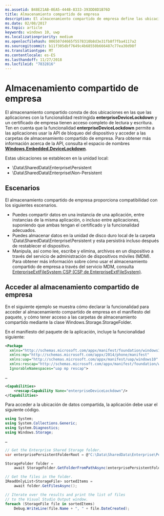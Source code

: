 ```yaml
---
ms.assetid: B48E21AB-0EA5-444B-8333-393DD8D1B76D
title: Almacenamiento compartido de empresa
description: El almacenamiento compartido de empresa define las ubicaciones de los datos locales de las aplicaciones de línea de negocio para compartir datos.
ms.date: 02/08/2017
ms.topic: article
keywords: windows 10, uwp
ms.localizationpriority: medium
ms.openlocfilehash: 006507d4665f5578310b8d3e31fb8f7fba4117a2
ms.sourcegitcommit: b11f305dbf7649c4b68550b666487c77ea30d98f
ms.translationtype: MT
ms.contentlocale: es-ES
ms.lasthandoff: 11/27/2018
ms.locfileid: "7832816"
---
```

# <a name="enterprise-shared-storage"></a>Almacenamiento compartido de empresa

El almacenamiento compartido consta de dos ubicaciones en las que las aplicaciones con la funcionalidad restringida **enterpriseDeviceLockdown** y un certificado de empresa tienen acceso completo de lectura y escritura. Ten en cuenta que la funcionalidad **enterpriseDeviceLockdown** permite a las aplicaciones usar la API de bloqueo del dispositivo y acceder a las carpetas de almacenamiento compartido de empresa. Para obtener más información acerca de la API, consulta el espacio de nombres [**Windows.Embedded.DeviceLockdown**](http://go.microsoft.com/fwlink/?LinkId=699331).  

Estas ubicaciones se establecen en la unidad local:
- \Data\SharedData\Enterprise\Persistent
- \Data\SharedData\Enterprise\Non-Persistent

## <a name="scenarios"></a>Escenarios

El almacenamiento compartido de empresa proporciona compatibilidad con los siguientes escenarios.

- Puedes compartir datos en una instancia de una aplicación, entre instancias de la misma aplicación, o incluso entre aplicaciones, suponiendo que ambas tengan el certificado y la funcionalidad adecuados.
- Puedes almacenar datos en la unidad de disco duro local de la carpeta \Data\SharedData\Enterprise\Persistent y esta persistirá incluso después de restablecer el dispositivo.
- Manipula, así como lee, escribe y elimina, archivos en un dispositivo a través del servicio de administración de dispositivos móviles (MDM). Para obtener más información sobre cómo usar el almacenamiento compartido de empresa a través del servicio MDM, consulta [EnterpriseExtFileSystem CSP (CSP de EnterpriseExtFileSystem)](http://go.microsoft.com/fwlink/?LinkId=699333).

## <a name="access-enterprise-shared-storage"></a>Acceder al almacenamiento compartido de empresa

En el siguiente ejemplo se muestra cómo declarar la funcionalidad para acceder al almacenamiento compartido de empresa en el manifiesto del paquete, y cómo tener acceso a las carpetas de almacenamiento compartido mediante la clase Windows.Storage.StorageFolder.

En el manifiesto del paquete de la aplicación, incluye la funcionalidad siguiente:

```xml
<Package
  xmlns="http://schemas.microsoft.com/appx/manifest/foundation/windows10"
  xmlns:mp="http://schemas.microsoft.com/appx/2014/phone/manifest"
  xmlns:uap="http://schemas.microsoft.com/appx/manifest/uap/windows10"
  xmlns:rescap="http://schemas.microsoft.com/appx/manifest/foundation/windows10/restrictedcapabilities"
  IgnorableNamespaces="uap mp rescap">

…

<Capabilities>
    <rescap:Capability Name="enterpriseDeviceLockdown"/>
</Capabilities>
```

Para acceder a la ubicación de datos compartida, la aplicación debe usar el siguiente código.

```csharp
using System;
using System.Collections.Generic;
using System.Diagnostics;
using Windows.Storage;

…

// Get the Enterprise Shared Storage folder.
var enterprisePersistentFolderRoot = @"C:\Data\SharedData\Enterprise\Persistent";

StorageFolder folder =
    await StorageFolder.GetFolderFromPathAsync(enterprisePersistentFolderRoot);

// Get the files in the folder.
IReadOnlyList<StorageFile> sortedItems =
    await folder.GetFilesAsync();

// Iterate over the results and print the list of files
// to the Visual Studio Output window.
foreach (StorageFile file in sortedItems)
    Debug.WriteLine(file.Name + ", " + file.DateCreated);
```

